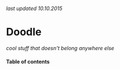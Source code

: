 *last updated 10.10.2015*
# Doodle
_cool stuff that doesn't belong anywhere else_

#### Table of contents
<!-- * [Types of notifications](#types)
* [Classes](#classes)
* [Push Notifications](#push)
* [Email Notifications](#email)
* [Unit Testing](#test)
* [Custom Rules](#rules) -->
